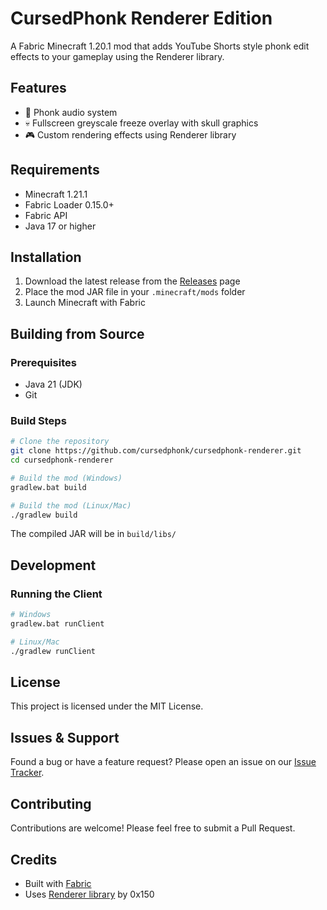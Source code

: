 # CursedPhonk Renderer Edition

A Fabric Minecraft 1.20.1 mod that adds YouTube Shorts style phonk edit effects to your gameplay using the Renderer library.

## Features

- 🎵 Phonk audio system
- 💀 Fullscreen greyscale freeze overlay with skull graphics
- 🎮 Custom rendering effects using Renderer library

## Requirements

- Minecraft 1.21.1
- Fabric Loader 0.15.0+
- Fabric API
- Java 17 or higher

## Installation

1. Download the latest release from the [Releases](https://github.com/cursedphonk/cursedphonk-renderer/releases) page
2. Place the mod JAR file in your `.minecraft/mods` folder
3. Launch Minecraft with Fabric

## Building from Source

### Prerequisites

- Java 21 (JDK)
- Git

### Build Steps

```bash
# Clone the repository
git clone https://github.com/cursedphonk/cursedphonk-renderer.git
cd cursedphonk-renderer

# Build the mod (Windows)
gradlew.bat build

# Build the mod (Linux/Mac)
./gradlew build
```

The compiled JAR will be in `build/libs/`

## Development

### Running the Client

```bash
# Windows
gradlew.bat runClient

# Linux/Mac
./gradlew runClient
```

## License

This project is licensed under the MIT License.

## Issues & Support

Found a bug or have a feature request? Please open an issue on our [Issue Tracker](https://github.com/cursedphonk/cursedphonk-renderer/issues).

## Contributing

Contributions are welcome! Please feel free to submit a Pull Request.

## Credits

- Built with [Fabric](https://fabricmc.net/)
- Uses [Renderer library](https://github.com/0x150/renderer) by 0x150
